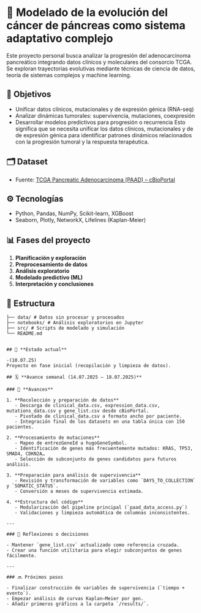 # 🧬 Modelado de la evolución del cáncer de páncreas como sistema adaptativo complejo

Este proyecto personal busca analizar la progresión del adenocarcinoma pancreático integrando datos clínicos y moleculares del consorcio TCGA. Se exploran trayectorias evolutivas mediante técnicas de ciencia de datos, teoría de sistemas complejos y machine learning.

## 📌 Objetivos

- Unificar datos clínicos, mutacionales y de expresión génica (RNA-seq)
- Analizar dinámicas tumorales: supervivencia, mutaciones, coexpresión
- Desarrollar modelos predictivos para progresión o recurrencia
Esto significa que se necesita unificar los datos clínicos, mutacionales y de de expresión génica para identificar patrones dinámicos relacionados con la progresión tumoral y la respuesta terapéutica.

## 🗂️ Dataset

- Fuente: [TCGA Pancreatic Adenocarcinoma (PAAD) – cBioPortal](https://www.cbioportal.org/study/summary?id=paad_tcga)

## ⚙️ Tecnologías

- Python, Pandas, NumPy, Scikit-learn, XGBoost
- Seaborn, Plotly, NetworkX, Lifelines (Kaplan-Meier)

## 📊 Fases del proyecto

1. **Planificación y exploración**  
2. **Preprocesamiento de datos**  
3. **Análisis exploratorio**  
4. **Modelado predictivo (ML)**  
5. **Interpretación y conclusiones**

## 📁 Estructura
````
├── data/ # Datos sin procesar y procesados
├── notebooks/ # Análisis exploratorios en Jupyter
├── src/ # Scripts de modelado y simulación
└── README.md


## 🚧 **Estado actual** 

-(10.07.25)
Proyecto en fase inicial (recopilación y limpieza de datos).

## 🗓️ **Avance semanal (14.07.2025 – 18.07.2025)**

### 🧩 **Avances**

1. **Recolección y preparación de datos**
   - Descarga de clinical_data.csv, expression_data.csv, mutations_data.csv y gene_list.csv desde cBioPortal.
   - Pivotado de clinical_data.csv a formato ancho por paciente.
   - Integración final de los datasets en una tabla única con 150 pacientes.

2. **Procesamiento de mutaciones**
   - Mapeo de entrezGeneId a hugoGeneSymbol.
   - Identificación de genes más frecuentemente mutados: KRAS, TP53, SMAD4, CDKN2A…
   - Selección de subconjunto de genes candidatos para futuros análisis.

3. **Preparación para análisis de supervivencia**
   - Revisión y transformación de variables como `DAYS_TO_COLLECTION` y `SOMATIC_STATUS`.
   - Conversión a meses de supervivencia estimada.

4. **Estructura del código**
   - Modularización del pipeline principal (`paad_data_access.py`)
   - Validaciones y limpieza automática de columnas inconsistentes.

---

### 🧠 Reflexiones o decisiones

- Mantener `gene_list.csv` actualizado como referencia cruzada.
- Crear una función utilitaria para elegir subconjuntos de genes fácilmente.

---

### 🔜 Próximos pasos

- Finalizar construcción de variables de supervivencia (`tiempo + evento`).
- Empezar análisis de curvas Kaplan–Meier por gen.
- Añadir primeros gráficos a la carpeta `/results/`.


